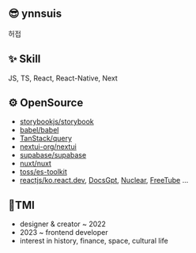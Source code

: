 ## 😎 ynnsuis
허접

## ✨ Skill
JS, TS, React, React-Native, Next

## ⚙️ OpenSource
- [storybookjs/storybook](https://github.com/storybookjs/storybook/pull/26911)
- [babel/babel](https://github.com/babel/babel/pulls?q=author%3Asossost+)
- [TanStack/query](https://github.com/TanStack/query/pulls?q=author%3Asossost)
- [nextui-org/nextui](https://github.com/nextui-org/nextui/pulls?q=author%3Asossost)
- [supabase/supabase](https://github.com/supabase/supabase/pulls?q=author%3Asossost)
- [nuxt/nuxt](https://github.com/nuxt/nuxt/pulls?q=author%3Asossost)
- [toss/es-toolkit](https://github.com/toss/es-toolkit/pulls?q=author%3Asossost)
- [reactjs/ko.react.dev](https://github.com/reactjs/ko.react.dev/pulls?q=author%3Asossost), [DocsGpt](https://github.com/arc53/DocsGPT/pulls?q=author%3Asossost), [Nuclear](https://github.com/nukeop/nuclear/pulls?q=author%3Asossost), [FreeTube](https://github.com/FreeTubeApp/FreeTube/pulls?q=author%3Asossost) ... 

## 📖TMI
- designer & creator ~ 2022
- 2023 ~ frontend developer
- interest in history, finance, space, cultural life
